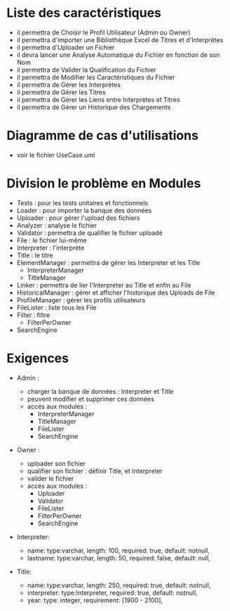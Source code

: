 Liste des caractéristiques
==========================
- il permettra de Choisir le Profil Utilisateur (Admin ou Owner)
- il permettra d'importer une Bibliothèque Excel de Titres et d'Interprètes
- il permettra d'Uploader un Fichier
- il devra lancer une Analyse Automatique du Fichier en fonction de son Nom
- il permettra de Valider la Qualification du Fichier
- il permettra de Modifier les Caractéristiques du Fichier
- il permettra de Gérer les Interprètes
- il permettra de Gérer les Titres
- il permettra de Gérer les Liens entre Interprètes et Titres
- il permettra de Gérer un Historique des Chargements

Diagramme de cas d'utilisations
===============================
- voir le fichier UseCase.uml

Division le problème en Modules
=================================
- Tests : pour les tests unitaires et fonctionnels
- Loader : pour importer la banque des données
- Uploader : pour gérer l'upload des fichiers
- Analyzer : analyse le fichier
- Validator : permettra de qualifier le fichier uploadé
- File : le fichier lui-même
- Interpreter : l'interprète
- Title : le titre
- ElementManager : permettra de gérer les Interpreter et les Title
    - InterpreterManager
    - TitleManager
- Linker : permettra de lier l'Interpreter au Title et enfin au File
- HistoricalManager : gérer et afficher l'historique des Uploads de File
- ProfileManager : gérer les profils utilisateurs
- FileLister : liste tous les File
- Filter : filtre
    - FilterPerOwner
- SearchEngine

Exigences
=========
- Admin :
    - charger la banque de données : Interpreter et Title
    - peuvent modifier et supprimer ces données
    - accés aux modules :
        - InterpreterManager
        - TitleManager
        - FileLister
        - SearchEngine
- Owner :
    - uploader son fichier
    - qualifier son fichier : définir Title, et Interpreter
    - valider le fichier
    - accés aux modules :
        - Uploader
        - Validator
        - FileLister
        - FilterPerOwner
        - SearchEngine
- Interpreter:
    - name:
        type:varchar,
        length: 100,
        required: true,
        default: notnull,
    - lastname:
        type:varchar,
        length: 50,
        required: false,
        default: null,
- Title:

    - name:
        type:varchar,
        length: 250,
        required: true,
        default: notnull,
    - interpreter:
        type:Interpreter,
        required: true,
        default: notnull,
    - year:
        type: integer,
        requirement: [1900 - 2100],
